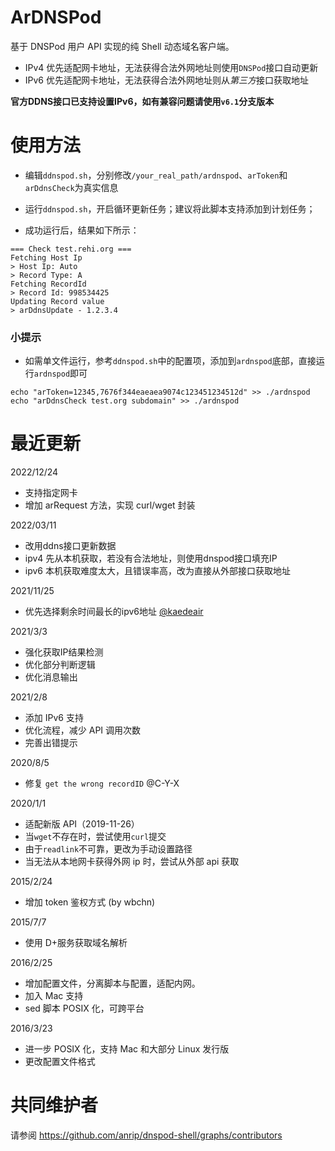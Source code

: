 # ArDNSPod

基于 DNSPod 用户 API 实现的纯 Shell 动态域名客户端。

- IPv4 优先适配网卡地址，无法获得合法外网地址则使用`DNSPod`接口自动更新
- IPv6 优先适配网卡地址，无法获得合法外网地址则从*第三方*接口获取地址

**官方DDNS接口已支持设置IPv6，如有兼容问题请使用`v6.1`分支版本**

# 使用方法

- 编辑`ddnspod.sh`，分别修改`/your_real_path/ardnspod`、`arToken`和`arDdnsCheck`为真实信息

- 运行`ddnspod.sh`，开启循环更新任务；建议将此脚本支持添加到计划任务；

- 成功运行后，结果如下所示：

```
=== Check test.rehi.org ===
Fetching Host Ip
> Host Ip: Auto
> Record Type: A
Fetching RecordId
> Record Id: 998534425
Updating Record value
> arDdnsUpdate - 1.2.3.4
```

### 小提示

- 如需单文件运行，参考`ddnspod.sh`中的配置项，添加到`ardnspod`底部，直接运行`ardnspod`即可

```
echo "arToken=12345,7676f344eaeaea9074c123451234512d" >> ./ardnspod
echo "arDdnsCheck test.org subdomain" >> ./ardnspod
```

# 最近更新

2022/12/24

- 支持指定网卡
- 增加 arRequest 方法，实现 curl/wget 封装

2022/03/11

- 改用ddns接口更新数据
- ipv4 先从本机获取，若没有合法地址，则使用dnspod接口填充IP
- ipv6 本机获取难度太大，且错误率高，改为直接从外部接口获取地址

2021/11/25

- 优先选择剩余时间最长的ipv6地址 [@kaedeair](https://github.com/kaedeair/dnspod-shell)

2021/3/3

- 强化获取IP结果检测
- 优化部分判断逻辑
- 优化消息输出

2021/2/8

- 添加 IPv6 支持
- 优化流程，减少 API 调用次数
- 完善出错提示

2020/8/5

- 修复 `get the wrong recordID` @C-Y-X

2020/1/1

- 适配新版 API（2019-11-26）
- 当`wget`不存在时，尝试使用`curl`提交
- 由于`readlink`不可靠，更改为手动设置路径
- 当无法从本地网卡获得外网 ip 时，尝试从外部 api 获取

2015/2/24

- 增加 token 鉴权方式 (by wbchn)

2015/7/7

- 使用 D+服务获取域名解析

2016/2/25

- 增加配置文件，分离脚本与配置，适配内网。
- 加入 Mac 支持
- sed 脚本 POSIX 化，可跨平台

2016/3/23

- 进一步 POSIX 化，支持 Mac 和大部分 Linux 发行版
- 更改配置文件格式

# 共同维护者

请参阅 <https://github.com/anrip/dnspod-shell/graphs/contributors>
